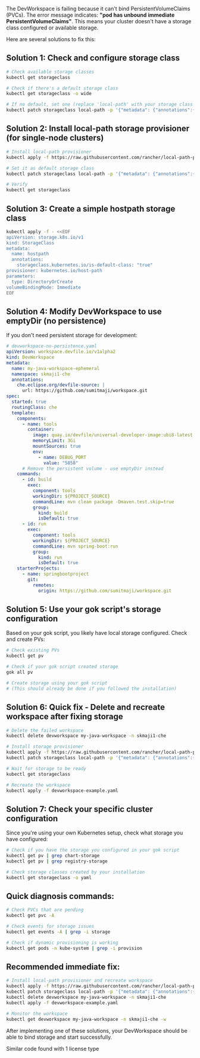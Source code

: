 The DevWorkspace is failing because it can't bind PersistentVolumeClaims (PVCs). The error message indicates: **"pod has unbound immediate PersistentVolumeClaims"**. This means your cluster doesn't have a storage class configured or available storage.

Here are several solutions to fix this:

## **Solution 1: Check and configure storage class**

```bash
# Check available storage classes
kubectl get storageclass

# Check if there's a default storage class
kubectl get storageclass -o wide

# If no default, set one (replace 'local-path' with your storage class name)
kubectl patch storageclass local-path -p '{"metadata": {"annotations":{"storageclass.kubernetes.io/is-default-class":"true"}}}'
```

## **Solution 2: Install local-path storage provisioner (for single-node clusters)**

```bash
# Install local-path provisioner
kubectl apply -f https://raw.githubusercontent.com/rancher/local-path-provisioner/master/deploy/local-path-storage.yaml

# Set it as default storage class
kubectl patch storageclass local-path -p '{"metadata": {"annotations":{"storageclass.kubernetes.io/is-default-class":"true"}}}'

# Verify
kubectl get storageclass
```

## **Solution 3: Create a simple hostpath storage class**

```bash
kubectl apply -f - <<EOF
apiVersion: storage.k8s.io/v1
kind: StorageClass
metadata:
  name: hostpath
  annotations:
    storageclass.kubernetes.io/is-default-class: "true"
provisioner: kubernetes.io/host-path
parameters:
  type: DirectoryOrCreate
volumeBindingMode: Immediate
EOF
```

## **Solution 4: Modify DevWorkspace to use emptyDir (no persistence)**

If you don't need persistent storage for development:

```yaml
# devworkspace-no-persistence.yaml
apiVersion: workspace.devfile.io/v1alpha2
kind: DevWorkspace
metadata:
  name: my-java-workspace-ephemeral
  namespace: skmaji1-che
  annotations:
    che.eclipse.org/devfile-source: |
      url: https://github.com/sumitmaji/workspace.git
spec:
  started: true
  routingClass: che
  template:
    components:
      - name: tools
        container:
          image: quay.io/devfile/universal-developer-image:ubi8-latest
          memoryLimit: 3Gi
          mountSources: true
          env:
            - name: DEBUG_PORT
              value: "5858"
      # Remove the persistent volume - use emptyDir instead
    commands:
      - id: build
        exec:
          component: tools
          workingDir: ${PROJECT_SOURCE}
          commandLine: mvn clean package -Dmaven.test.skip=true
          group:
            kind: build
            isDefault: true
      - id: run
        exec:
          component: tools
          workingDir: ${PROJECT_SOURCE}
          commandLine: mvn spring-boot:run
          group:
            kind: run
            isDefault: true
    starterProjects:
      - name: springbootproject
        git:
          remotes:
            origin: https://github.com/sumitmaji/workspace.git
```

## **Solution 5: Use your gok script's storage configuration**

Based on your gok script, you likely have local storage configured. Check and create PVs:

```bash
# Check existing PVs
kubectl get pv

# Check if your gok script created storage
gok all pv

# Create storage using your gok script
# (This should already be done if you followed the installation)
```

## **Solution 6: Quick fix - Delete and recreate workspace after fixing storage**

```bash
# Delete the failed workspace
kubectl delete devworkspace my-java-workspace -n skmaji1-che

# Install storage provisioner
kubectl apply -f https://raw.githubusercontent.com/rancher/local-path-provisioner/master/deploy/local-path-storage.yaml
kubectl patch storageclass local-path -p '{"metadata": {"annotations":{"storageclass.kubernetes.io/is-default-class":"true"}}}'

# Wait for storage to be ready
kubectl get storageclass

# Recreate the workspace
kubectl apply -f devworkspace-example.yaml
```

## **Solution 7: Check your specific cluster configuration**

Since you're using your own Kubernetes setup, check what storage you have configured:

```bash
# Check if you have the storage you configured in your gok script
kubectl get pv | grep chart-storage
kubectl get pv | grep registry-storage

# Check storage classes created by your installation
kubectl get storageclass -o yaml
```

## **Quick diagnosis commands:**

```bash
# Check PVCs that are pending
kubectl get pvc -A

# Check events for storage issues
kubectl get events -A | grep -i storage

# Check if dynamic provisioning is working
kubectl get pods -n kube-system | grep -i provision
```

## **Recommended immediate fix:**

```bash
# Install local-path provisioner and recreate workspace
kubectl apply -f https://raw.githubusercontent.com/rancher/local-path-provisioner/master/deploy/local-path-storage.yaml
kubectl patch storageclass local-path -p '{"metadata": {"annotations":{"storageclass.kubernetes.io/is-default-class":"true"}}}'
kubectl delete devworkspace my-java-workspace -n skmaji1-che
kubectl apply -f devworkspace-example.yaml

# Monitor the workspace
kubectl get devworkspace my-java-workspace -n skmaji1-che -w
```

After implementing one of these solutions, your DevWorkspace should be able to bind storage and start successfully.

Similar code found with 1 license type